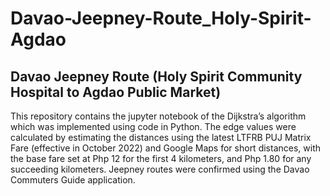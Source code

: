 # Davao-Jeepney-Route_Holy-Spirit-Agdao
## Davao Jeepney Route (Holy Spirit Community Hospital to Agdao Public Market)

This repository contains the jupyter notebook of the Dijkstra’s algorithm which was implemented using code in Python. The edge values were calculated by estimating the distances using the latest LTFRB PUJ Matrix Fare (effective in October 2022) and Google Maps for short distances, with the base fare set at Php 12 for the first 4 kilometers, and Php 1.80 for any succeeding kilometers. Jeepney routes were confirmed using the Davao Commuters Guide application.
